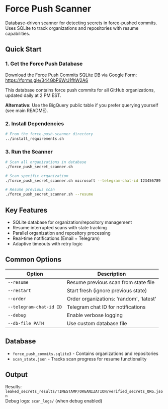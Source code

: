 # Force Push Scanner

Database-driven scanner for detecting secrets in force-pushed commits. Uses SQLite to track organizations and repositories with resume capabilities.

## Quick Start

### 1. Get the Force Push Database

Download the Force Push Commits SQLite DB via Google Form: <https://forms.gle/344GbP6WrJ1fhW2A6>

This database contains force push commits for all GitHub organizations, updated daily at 2 PM EST.

**Alternative:** Use the BigQuery public table if you prefer querying yourself (see main README).

### 2. Install Dependencies

```bash
# From the force-push-scanner directory
../install_requirements.sh
```

### 3. Run the Scanner

```bash
# Scan all organizations in database
./force_push_secret_scanner.sh

# Scan specific organization
./force_push_secret_scanner.sh microsoft --telegram-chat-id 123456789

# Resume previous scan
./force_push_secret_scanner.sh --resume
```

## Key Features
- SQLite database for organization/repository management
- Resume interrupted scans with state tracking
- Parallel organization and repository processing
- Real-time notifications (Email + Telegram)
- Adaptive timeouts with retry logic

## Common Options
| Option | Description |
|--------|-------------|
| `--resume` | Resume previous scan from state file |
| `--restart` | Start fresh (ignore previous state) |
| `--order` | Order organizations: 'random', 'latest' |
| `--telegram-chat-id ID` | Telegram chat ID for notifications |
| `--debug` | Enable verbose logging |
| `--db-file PATH` | Use custom database file |

## Database
- `force_push_commits.sqlite3` - Contains organizations and repositories
- `scan_state.json` - Tracks scan progress for resume functionality

## Output
Results: `leaked_secrets_results/TIMESTAMP/ORGANIZATION/verified_secrets_ORG.json`  
Debug logs: `scan_logs/` (when debug enabled)
